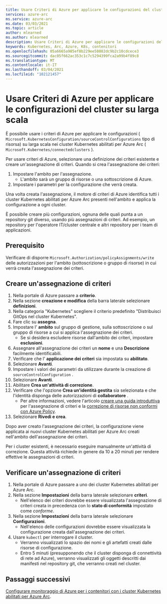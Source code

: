```yaml
---
title: Usare Criteri di Azure per applicare le configurazioni del cluster su larga scala
services: azure-arc
ms.service: azure-arc
ms.date: 03/03/2021
ms.topic: article
author: mlearned
ms.author: mlearned
description: Usare Criteri di Azure per applicare le configurazioni del cluster su larga scala
keywords: Kubernetes, Arc, Azure, K8s, contenitori
ms.openlocfilehash: 05a6665a985ef8b229ee58082dc9b2c10cdcece3
ms.sourcegitcommit: dac05f662ac353c1c7c5294399fca2a99b4f89c8
ms.translationtype: MT
ms.contentlocale: it-IT
ms.lasthandoff: 03/04/2021
ms.locfileid: "102121457"
---
```

# <a name="use-azure-policy-to-apply-cluster-configurations-at-scale"></a>Usare Criteri di Azure per applicare le configurazioni del cluster su larga scala

È possibile usare i criteri di Azure per applicare le configurazioni ( `Microsoft.KubernetesConfiguration/sourceControlConfigurations` tipo di risorsa) su larga scala nei cluster Kubernetes abilitati per Azure Arc ( `Microsoft.Kubernetes/connectedclusters` ).

Per usare criteri di Azure, selezionare una definizione dei criteri esistente e creare un'assegnazione di criteri. Quando si crea l'assegnazione dei criteri:
1. Impostare l'ambito per l'assegnazione.
    * L'ambito sarà un gruppo di risorse o una sottoscrizione di Azure. 
2. Impostare i parametri per la configurazione che verrà creata. 

Una volta creata l'assegnazione, il motore di criteri di Azure identifica tutti i cluster Kubernetes abilitati per Azure Arc presenti nell'ambito e applica la configurazione a ogni cluster.

È possibile creare più configurazioni, ognuna delle quali punta a un repository git diverso, usando più assegnazioni di criteri. Ad esempio, un repository per l'operatore IT/cluster centrale e altri repository per i team di applicazioni.

## <a name="prerequisite"></a>Prerequisito

Verificare di disporre `Microsoft.Authorization/policyAssignments/write` delle autorizzazioni per l'ambito (sottoscrizione o gruppo di risorse) in cui verrà creata l'assegnazione dei criteri.

## <a name="create-a-policy-assignment"></a>Creare un'assegnazione di criteri

1. Nella portale di Azure passare a **criterio**.
1. Nella sezione **creazione e modifica** della barra laterale selezionare **definizioni**.
1. Nella categoria "Kubernetes" scegliere il criterio predefinito "Distribuisci GitOps nel cluster Kubernetes". 
1. Fare clic su **assegna**.
1. Impostare l' **ambito** sul gruppo di gestione, sulla sottoscrizione o sul gruppo di risorse a cui si applica l'assegnazione dei criteri.
    * Se si desidera escludere risorse dall'ambito dei criteri, impostare **esclusioni**.
1. Assegnare all'assegnazione dei criteri un **nome** e una **Descrizione** facilmente identificabili.
1. Verificare che l' **applicazione dei criteri** sia impostata su **abilitato**.
1. Selezionare **Avanti**.
1. Impostare i valori dei parametri da utilizzare durante la creazione di `sourceControlConfiguration` .
1. Selezionare **Avanti**.
1. Abilitare **Crea un'attività di correzione**.
1. Verificare che l'opzione **Crea un'identità gestita** sia selezionata e che l'identità disponga delle autorizzazioni di **collaboratore** . 
    * Per altre informazioni, vedere l'articolo [creare una guida introduttiva](../../governance/policy/assign-policy-portal.md) per l'assegnazione di criteri e la [correzione di risorse non conformi con Azure Policy](../../governance/policy/how-to/remediate-resources.md).
1. Selezionare **Rivedi e crea**.

Dopo aver creato l'assegnazione dei criteri, la configurazione viene applicata ai nuovi cluster Kubernetes abilitati per Azure Arc creati nell'ambito dell'assegnazione dei criteri.

Per i cluster esistenti, è necessario eseguire manualmente un'attività di correzione. Questa attività richiede in genere da 10 a 20 minuti per rendere effettive le assegnazioni di criteri.

## <a name="verify-a-policy-assignment"></a>Verificare un'assegnazione di criteri

1. Nella portale di Azure passare a uno dei cluster Kubernetes abilitati per Azure Arc.
1. Nella sezione **Impostazioni** della barra laterale selezionare **criteri**. 
    * Nell'elenco dei criteri dovrebbe essere visualizzata l'assegnazione di criteri creata in precedenza con lo **stato di conformità** impostato come *conforme*.
1. Nella sezione **Impostazioni** della barra laterale selezionare **Configurazioni**.
    * Nell'elenco delle configurazioni dovrebbe essere visualizzata la configurazione creata dall'assegnazione dei criteri.
1. Usare `kubectl` per interrogare il cluster. 
    * Verranno visualizzati lo spazio dei nomi e gli artefatti creati dalle risorse di configurazione.
    * Entro 5 minuti (presupponendo che il cluster disponga di connettività di rete ad Azure), verranno visualizzati gli oggetti descritti dai manifesti nel repository git, che verranno creati nel cluster.

## <a name="next-steps"></a>Passaggi successivi

[Configurare monitoraggio di Azure per i contenitori con i cluster Kubernetes abilitati per Azure Arc](../../azure-monitor/containers/container-insights-enable-arc-enabled-clusters.md).
